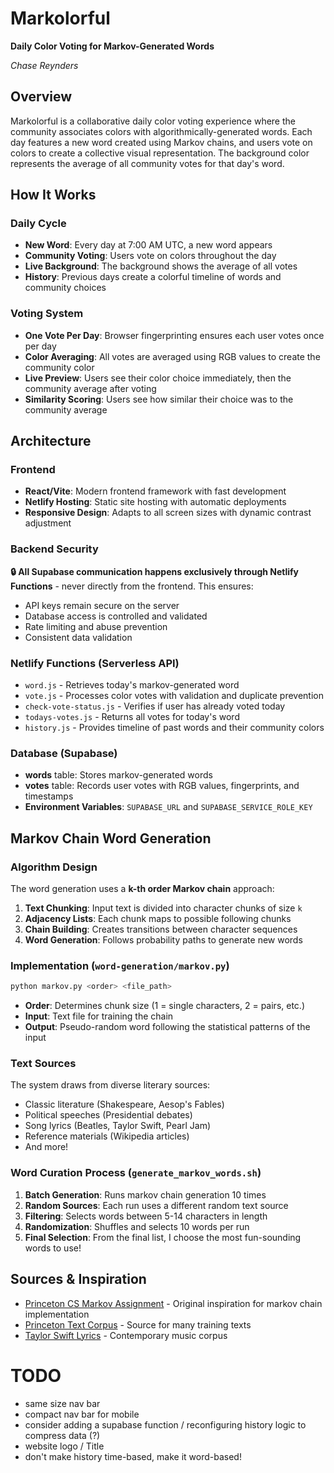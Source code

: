 # Markolorful

**Daily Color Voting for Markov-Generated Words**

*Chase Reynders*

## Overview

Markolorful is a collaborative daily color voting experience where the community associates colors with algorithmically-generated words. Each day features a new word created using Markov chains, and users vote on colors to create a collective visual representation. The background color represents the average of all community votes for that day's word.

## How It Works

### Daily Cycle
- **New Word**: Every day at 7:00 AM UTC, a new word appears
- **Community Voting**: Users vote on colors throughout the day
- **Live Background**: The background shows the average of all votes
- **History**: Previous days create a colorful timeline of words and community choices

### Voting System
- **One Vote Per Day**: Browser fingerprinting ensures each user votes once per day
- **Color Averaging**: All votes are averaged using RGB values to create the community color
- **Live Preview**: Users see their color choice immediately, then the community average after voting
- **Similarity Scoring**: Users see how similar their choice was to the community average

## Architecture

### Frontend
- **React/Vite**: Modern frontend framework with fast development
- **Netlify Hosting**: Static site hosting with automatic deployments
- **Responsive Design**: Adapts to all screen sizes with dynamic contrast adjustment

### Backend Security
**🔒 All Supabase communication happens exclusively through Netlify Functions** - never directly from the frontend. This ensures:
- API keys remain secure on the server
- Database access is controlled and validated
- Rate limiting and abuse prevention
- Consistent data validation

### Netlify Functions (Serverless API)
- `word.js` - Retrieves today's markov-generated word
- `vote.js` - Processes color votes with validation and duplicate prevention
- `check-vote-status.js` - Verifies if user has already voted today
- `todays-votes.js` - Returns all votes for today's word
- `history.js` - Provides timeline of past words and their community colors

### Database (Supabase)
- **words** table: Stores markov-generated words
- **votes** table: Records user votes with RGB values, fingerprints, and timestamps
- **Environment Variables**: `SUPABASE_URL` and `SUPABASE_SERVICE_ROLE_KEY`

## Markov Chain Word Generation

### Algorithm Design
The word generation uses a **k-th order Markov chain** approach:

1. **Text Chunking**: Input text is divided into character chunks of size `k`
2. **Adjacency Lists**: Each chunk maps to possible following chunks
3. **Chain Building**: Creates transitions between character sequences
4. **Word Generation**: Follows probability paths to generate new words

### Implementation (`word-generation/markov.py`)
```bash
python markov.py <order> <file_path>
```

- **Order**: Determines chunk size (1 = single characters, 2 = pairs, etc.)
- **Input**: Text file for training the chain
- **Output**: Pseudo-random word following the statistical patterns of the input

### Text Sources
The system draws from diverse literary sources:
- Classic literature (Shakespeare, Aesop's Fables)
- Political speeches (Presidential debates)
- Song lyrics (Beatles, Taylor Swift, Pearl Jam)
- Reference materials (Wikipedia articles)
- And more!

### Word Curation Process (`generate_markov_words.sh`)
1. **Batch Generation**: Runs markov chain generation 10 times
2. **Random Sources**: Each run uses a different random text source
3. **Filtering**: Selects words between 5-14 characters in length
4. **Randomization**: Shuffles and selects 10 words per run
5. **Final Selection**: From the final list, I choose the most fun-sounding words to use!

## Sources & Inspiration

- [Princeton CS Markov Assignment](https://www.cs.princeton.edu/courses/archive/spring05/cos126/assignments/markov.html) - Original inspiration for markov chain implementation
- [Princeton Text Corpus](https://www.cs.princeton.edu/courses/archive/spr24/cos126/assignments/chat126/) - Source for many training texts
- [Taylor Swift Lyrics](https://github.com/irenetrampoline/taylor-swift-lyrics/blob/master/all_tswift_lyrics.txt) - Contemporary music corpus

# TODO
- same size nav bar
- compact nav bar for mobile
- consider adding a supabase function / reconfiguring history logic to compress data (?)
- website logo / Title 
- don't make history time-based, make it word-based!
